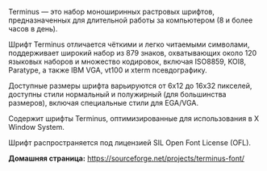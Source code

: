 Terminus — это набор моноширинных растровых шрифтов, предназначенных для длительной работы за компьютером (8 и более часов в день).

Шрифт Terminus отличается чёткими и легко читаемыми символами, поддерживает широкий набор из 879 знаков, охватывающих около 120 языковых наборов
и множество кодировок, включая ISO8859, KOI8, Paratype, а также IBM VGA, vt100 и xterm псевдографику.

Доступные размеры шрифта варьируются от 6x12 до 16x32 пикселей, доступны стили нормальный и полужирный (для большинства размеров),
включая специальные стили для EGA/VGA.

Содержит шрифты Terminus, оптимизированные для использования в X Window System.

Шрифт распространяется под лицензией SIL Open Font License (OFL).

**Домашняя страница:** <https://sourceforge.net/projects/terminus-font/>
